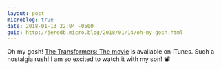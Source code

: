 ```yaml
---
layout: post
microblog: true
date: 2018-01-13 22:04 -0500
guid: http://jeredb.micro.blog/2018/01/14/oh-my-gosh.html
---
```

Oh my gosh! [The Transformers: The movie](https://itunes.apple.com/us/movie/the-transformers-the-movie-30th-anniversary-edition/id1142391717) is available on iTunes. Such a nostalgia rush! I am so excited to watch it with my son! 📽
